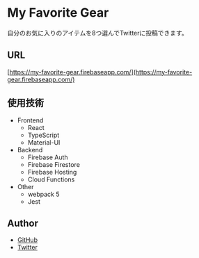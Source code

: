 # My Favorite Gear

自分のお気に入りのアイテムを8つ選んでTwitterに投稿できます。

## URL

[https://my-favorite-gear.firebaseapp.com/](https://my-favorite-gear.firebaseapp.com/)

## 使用技術

- Frontend
  - React
  - TypeScript
  - Material-UI
- Backend
  - Firebase Auth
  - Firebase Firestore
  - Firebase Hosting
  - Cloud Functions
- Other
  - webpack 5
  - Jest
  
## Author

- [GitHub](https://github.com/x7ddf74479jn5)
- [Twitter](https://twitter.com/pandashark6)
